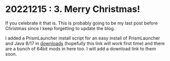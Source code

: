 # 20221215 : 3. Merry Christmas!
If you celebrate it that is. This is probably going to be my last post before Christmas since I keep forgetting to update the blog. 

I added a PrismLauncher install script for an easy install of PrismLauncher and Java 8/17 in [downloads](/downloads/installprismlauncher.sh) (hopefully this link will work first time) and there are a bunch of 64bit mods in here too. I will add a download link to them soon.